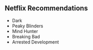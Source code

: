 ## Netflix Recommendations
+ Dark
+ Peaky Blinders
+ Mind Hunter
+ Breaking Bad
+ Arrested Development
